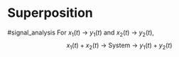 # Superposition
#signal_analysis 
For $x_{1}(t)$ -> $y_{1}(t)$ and $x_{2}(t)$ -> $y_{2}(t)$,
$$x_{1}(t)+x_{2}(t)\text{ -> System -> }y_{1}(t)+y_{2}(t)$$
